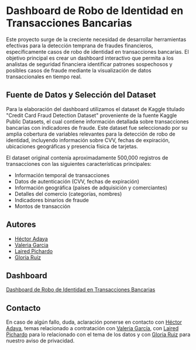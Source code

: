 
# Dashboard de Robo de Identidad en Transacciones Bancarias

 Este proyecto surge de la creciente necesidad de desarrollar herramientas efectivas para la detección
 temprana de fraudes financieros, específicamente casos de robo de identidad en transacciones bancarias.
 El objetivo principal es crear un dashboard interactivo que permita a los analistas de seguridad financiera
 identificar patrones sospechosos y posibles casos de fraude mediante la visualización de datos
 transaccionales en tiempo real.

 ##  Fuente de Datos y Selección del Dataset
 
 Para la elaboración del dashboard utilizamos el dataset de Kaggle titulado "Credit Card Fraud Detection
 Dataset" proveniente de la fuente Kaggle Public Datasets, el cual contiene información detallada sobre
 transacciones bancarias con indicadores de fraude. Este dataset fue seleccionado por su amplia cobertura
 de variables relevantes para la detección de robo de identidad, incluyendo información sobre CVV, fechas
 de expiración, ubicaciones geográficas y presencia física de tarjetas.

  El dataset original contenía aproximadamente 500,000 registros de transacciones con las siguientes
 características principales:

* Información temporal de transacciones
* Datos de autenticación (CVV, fechas de expiración)
* Información geográfica (países de adquisición y comerciantes)
* Detalles del comercio (categorías, nombres)
* Indicadores binarios de fraude
* Montos de transacción

## Autores

- [Héctor Adaya](https://github.com/Hector-DAM)
- [Valeria Garcia](https://github.com/ValeriaGE)
- [Laired Pichardo](https://github.com/Laaired)
- [Gloria Ruíz](https://github.com/GloriaEURS)


## Dashboard

[Dashboard de Robo de Identidad en Transacciones Bancarias](https://dashfinanzas.onrender.com/)

## Contacto 

En caso de algún fallo, duda, aclaración ponerse en contacto con [Héctor Adaya](mailto:hector.adaya@gmail.com?subject=Soporte%20Dashboard), temas relacionado a contratación con [Valeria García](mailto:valeespinosa2012@gmail.com?subject=Contratación), con [Laired Pichardo](mailto:lairedislas97@gmail.com?subject:Soporte%20Datos) para lo relacionado con el tema de los datos y con [Gloria Ruiz](mailto:gloria.ruizsanchez166df@gmail.com?subject:Accesos%20y%20Privacidad) para nuestro aviso de privacidad.


